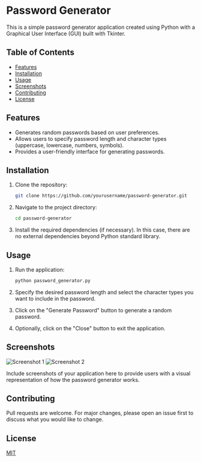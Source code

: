 # Password Generator

This is a simple password generator application created using Python with a Graphical User Interface (GUI) built with Tkinter.

## Table of Contents

- [Features](#features)
- [Installation](#installation)
- [Usage](#usage)
- [Screenshots](#screenshots)
- [Contributing](#contributing)
- [License](#license)

## Features

- Generates random passwords based on user preferences.
- Allows users to specify password length and character types (uppercase, lowercase, numbers, symbols).
- Provides a user-friendly interface for generating passwords.

## Installation

1. Clone the repository:

    ```bash
    git clone https://github.com/yourusername/password-generator.git
    ```

2. Navigate to the project directory:

    ```bash
    cd password-generator
    ```

3. Install the required dependencies (if necessary). In this case, there are no external dependencies beyond Python standard library.

## Usage

1. Run the application:

    ```bash
    python password_generator.py
    ```

2. Specify the desired password length and select the character types you want to include in the password.

3. Click on the "Generate Password" button to generate a random password.

4. Optionally, click on the "Close" button to exit the application.

## Screenshots

![Screenshot 1](screenshots/sc1.png)
![Screenshot 2](screenshots/sc2.png)

Include screenshots of your application here to provide users with a visual representation of how the password generator works.

## Contributing

Pull requests are welcome. For major changes, please open an issue first to discuss what you would like to change.

## License

[MIT](LICENSE)

